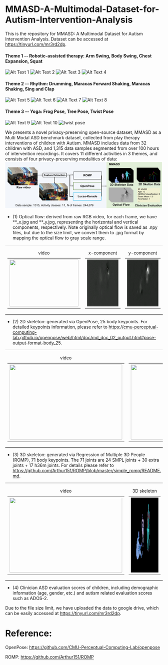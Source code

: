 # MMASD-A-Multimodal-Dataset-for-Autism-Intervention-Analysis

This is the repository for MMASD: A Multimodal Dataset for Autism Intervention Analysis. Dataset can be accessed at https://tinyurl.com/mr3rd2dp.

#### Theme 1 -- Robotic-assisted therapy: Arm Swing, Body Swing, Chest Expansion, Squat
<img src="sample_data/as_40533_D8_001_i.gif" alt="Alt Text 1" width="200" height="150"> <img src="sample_data/bs_20594_D1_001_y.gif" alt="Alt Text 2" width="200" height="150"> <img src="sample_data/ce_40753_D16_000_i.gif" alt="Alt Text 3" width="200" height="150"> <img src="sample_data/sq_40023_D8_001_i.gif" alt="Alt Text 4" width="200" height="150">

#### Theme 2 -- Rhythm: Drumming, Maracas Forward Shaking, Maracas Shaking, Sing and Clap
<img src="sample_data/dr_40493_D16_023_n.gif" alt="Alt Text 5" width="200" height="150"> <img src="sample_data/mfs_40743_D1_001_y.gif" alt="Alt Text 6" width="200" height="150"> <img src="sample_data/ms_40143_D8_007_y.gif" alt="Alt Text 7" width="200" height="150"> <img src="sample_data/sac_40683_D1_000_y.gif" alt="Alt Text 8" width="200" height="150">

#### Theme 3 -- Yoga: Frog Pose, Tree Pose, Twist Pose
<img src="sample_data/fg_41093_D8_009_y.gif" alt="Alt Text 9" width="200" height="150"> <img src="sample_data/tr_41063_D8_011_y.gif" alt="Alt Text 10" width="200" height="150"> <img src="sample_data/tw_41113_D1_010_y.gif" alt="twist pose" width="200" height="150">

We presents a novel privacy-preserving open-source dataset, MMASD as a Multi Modal ASD benchmark dataset, collected from play therapy interventions of children with Autism. 
MMASD includes data from 32 children with ASD, and 1,315 data samples segmented from over 100 hours of intervention recordings.
It covers 11 different activities in 3 themes, and consists of four privacy-preserving modalities of data: 
![4 different modalities](./sample_data/Teaser_3.jpg)

- (1) Optical flow: derived from raw RGB video, for each frame, we have **_x.jpg and **_y.jpg, representing the horizontal and vertical components, respectively. Note originally optical flow is saved as .npy files, but due to the size limit, we convert them to .jpg format by mapping the optical flow to gray scale range.

<table>
  <tr>
     <td>
      <table>
        <caption>video</caption>
        <tr>
          <td><img src="sample_data/sq_20583_D16_000.gif" width="220" height="150"></td>
        </tr>
      </table>
    </td>
    <td>
      <table>
        <caption>x-component</caption>
        <tr>
          <td><img src="sample_data/sq_20583_D16_000_x.gif" width="220" height="150"></td>
        </tr>
      </table>
    </td>
    <td>
      <table>
        <caption>y-component</caption>
        <tr>
          <td><img src="sample_data/sq_20583_D16_000_y.gif" width="220" height="150"></td>
        </tr>
      </table>
    </td>
  </tr>
</table>



- (2) 2D skeleton: generated via OpenPose, 25 body keypoints. For detailed keypoints information, please refer to https://cmu-perceptual-computing-lab.github.io/openpose/web/html/doc/md_doc_02_output.html#pose-output-format-body_25.

<table>
  <tr>
    <td>
      <table>
        <caption>video</caption>
        <tr>
          <td><img src="sample_data/sq_20583_D16_000.gif" width="360" height="240"></td>
        </tr>
      </table>
    </td>
    <td>
      <table>
        <caption>2D skeleton</caption>
        <tr>
          <td><img src="sample_data/sq_20583_D16_000_y_2d.gif" width="360" height="240"></td>
        </tr>
      </table>
    </td>
  </tr>
</table>

- (3) 3D skeleton: generated via Regression of Multiple 3D People (ROMP), 71 body keypoints. The 71 joints are 24 SMPL joints + 30 extra joints + 17 h36m joints. For details please refer to https://github.com/Arthur151/ROMP/blob/master/simple_romp/README.md.

<table>
  <tr>
    <td>
      <table>
        <caption>video</caption>
        <tr>
          <td><img src="sample_data/sq_20583_D16_000.gif" width="360" height="240"></td>
        </tr>
      </table>
    </td>
    <td>
      <table>
        <caption>3D skeleton</caption>
        <tr>
          <td><img src="sample_data/sq_20583_D16_000_3d.gif" width="360" height="240"></td>
        </tr>
      </table>
    </td>
  </tr>
</table>

- (4) Clinician ASD evaluation scores of children, including demographic information (age, gender, etc.) and autism related evaluation scores such as ADOS-2.

Due to the file size limit, we have uploaded the data to google drive, which can be easily accessed at https://tinyurl.com/mr3rd2dp.


# Reference:

OpenPose: https://github.com/CMU-Perceptual-Computing-Lab/openpose

ROMP: https://github.com/Arthur151/ROMP


